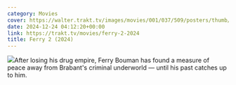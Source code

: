 ```yaml
---
category: Movies
cover: https://walter.trakt.tv/images/movies/001/037/509/posters/thumb/c34801a400.jpg
date: 2024-12-24 04:12:20+00:00
link: https://trakt.tv/movies/ferry-2-2024
title: Ferry 2 (2024)
---
```


![](https://walter-r2.trakt.tv/images/movies/001/037/509/fanarts/thumb/e46b476ac7.jpg)After losing his drug empire, Ferry Bouman has found a measure of peace away from Brabant's criminal underworld — until his past catches up to him.